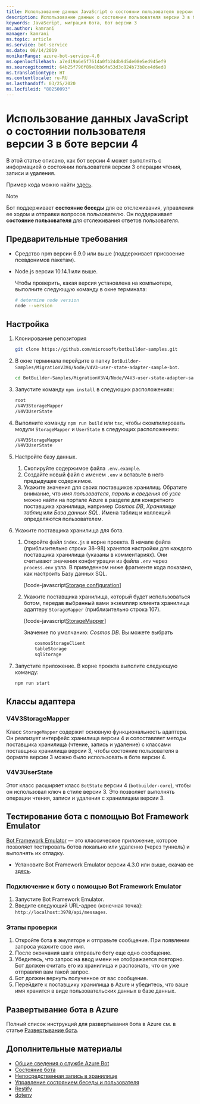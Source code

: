 ```yaml
---
title: Использование данных JavaScript о состоянии пользователя версии 3 в боте версии 4 — Служба Azure Bot
description: Использование данных о состоянии пользователя версии 3 в боте версии 4
keywords: JavaScript, миграция бота, бот версии 3
ms.author: kamrani
manager: kamrani
ms.topic: article
ms.service: bot-service
ms.date: 08/14/2019
monikerRange: azure-bot-service-4.0
ms.openlocfilehash: a7ed19a6e5f7614a0fb24db9d5de08e5ed945ef9
ms.sourcegitcommit: 64b25f796f89e8bb6fa53d3c824b73b8ce4d6ed8
ms.translationtype: HT
ms.contentlocale: ru-RU
ms.lasthandoff: 03/25/2020
ms.locfileid: "80250093"
---
```

<!-- This article is on hold -->

# <a name="using-javascript-v3-user-state-in-a-v4-bot"></a>Использование данных JavaScript о состоянии пользователя версии 3 в боте версии 4

В этой статье описано, как бот версии 4 может выполнять с информацией о состоянии пользователя версии 3 операции чтения, записи и удаления.

Пример кода можно найти [здесь](https://github.com/microsoft/BotBuilder-Samples/tree/master/MigrationV3V4/Node/V4V3-user-state-adapter-sample-bot).

> [!NOTE]
> Бот поддерживает **состояние беседы** для ее отслеживания, управления ее ходом и отправки вопросов пользователю. Он поддерживает **состояние пользователя** для отслеживания ответов пользователя.

## <a name="prerequisites"></a>Предварительные требования

- Средство npm версии 6.9.0 или выше (поддерживает присвоение псевдонимов пакетам).

- Node.js версии 10.14.1 или выше.

    Чтобы проверить, какая версия установлена на компьютере, выполните следующую команду в окне терминала:

    ```bash
    # determine node version
    node --version
    ```

## <a name="setup"></a>Настройка

1. Клонирование репозитория

    ```bash
    git clone https://github.com/microsoft/botbuilder-samples.git
    ```

1. В окне терминала перейдите в папку `BotBuilder-Samples/MigrationV3V4/Node/V4V3-user-state-adapter-sample-bot`.

    ```bash
    cd BotBuilder-Samples/MigrationV3V4/Node/V4V3-user-state-adapter-sample-bot
    ```

1. Запустите команду `npm install` в следующих расположениях:

    ```bash
    root
    /V4V3StorageMapper
    /V4V3UserState
    ```

1. Выполните команду ``npm run build`` или ``tsc``, чтобы скомпилировать модули `StorageMapper` и `UserState` в следующих расположениях:

    ```bash
    /V4V3StorageMapper
    /V4V3UserState
    ```

1. Настройте базу данных.

    1. Скопируйте содержимое файла `.env.example`.
    1. Создайте новый файл с именем `.env` и вставьте в него предыдущее содержимое. 
    1. Укажите значения для своих поставщиков хранилищ.
        Обратите внимание, что *имя пользователя*, *пароль* и *сведения об узле* можно найти на портале Azure в разделе для конкретного поставщика хранилища, например *Cosmos DB*, *Хранилище таблиц* или *База данных SQL*. Имена таблиц и коллекций определяются пользователем.
  
1. Укажите поставщика хранилища для бота.

    1. Откройте файл `index.js` в корне проекта. В начале файла (приблизительно строки 38–98) хранятся настройки для каждого поставщика хранилища (указаны в комментариях). Они считывают значения конфигурации из файла `.env` через `process.env` узла. В приведенном ниже фрагменте кода показано, как настроить Базу данных SQL.

        [!code-javascript[Storage configuration](~/../botbuilder-samples/MigrationV3V4/Node/V4V3-user-state-adapter-sample-bot/index.js?range=77-92)]

    1. Укажите поставщика хранилища, который будет использоваться ботом, передав выбранный вами экземпляр клиента хранилища адаптеру `StorageMapper` (приблизительно строка 107).  

        [!code-javascript[StorageMapper](~/../botbuilder-samples/MigrationV3V4/Node/V4V3-user-state-adapter-sample-bot/index.js?range=105-107)]

        Значение по умолчанию: *Cosmos DB*. Вы можете выбрать

        ```bash
            cosmosStorageClient
            tableStorage
            sqlStorage
        ```

1. Запустите приложение. В корне проекта выполите следующую команду:

    ```bash
    npm run start
    ```

## <a name="adapter-classes"></a>Классы адаптера

### <a name="v4v3storagemapper"></a>V4V3StorageMapper

Класс `StorageMapper` содержит основную функциональность адаптера. Он реализует интерфейс хранилища версии 4 и сопоставляет методы поставщика хранилища (чтение, запись и удаление) с классами поставщика хранилища версии 3, чтобы состояние пользователя в формате версии 3 можно было использовать в боте версии 4.

### <a name="v4v3userstate"></a>V4V3UserState

Этот класс расширяет класс `BotState` версии 4 (`botbuilder-core`), чтобы он использовал ключ в стиле версии 3. Это позволяет выполнять операции чтения, записи и удаления с хранилищем версии 3.

## <a name="testing-the-bot-using-bot-framework-emulator"></a>Тестирование бота с помощью Bot Framework Emulator

[Bot Framework Emulator][5] — это классическое приложение, которое позволяет тестировать ботов локально или удаленно (через туннель) и выполнять их отладку.

- Установите Bot Framework Emulator версии 4.3.0 или выше, скачав ее [здесь][6].

### <a name="connect-to-the-bot-using-bot-framework-emulator"></a>Подключение к боту с помощью Bot Framework Emulator

1. Запустите Bot Framework Emulator.
1. Введите следующий URL-адрес (конечная точка): `http://localhost:3978/api/messages`.

### <a name="testing-steps"></a>Этапы проверки

1. Откройте бота в эмуляторе и отправьте сообщение. При появлении запроса укажите свое имя.
1. После окончания шага отправьте боту еще одно сообщение.
1. Убедитесь, что запрос на ввод имени не отображается повторно. Бот должен считать его из хранилища и распознать, что он уже отправлял вам такой запрос.
1. Бот должен вернуть полученное от вас сообщение.
1. Перейдите к поставщику хранилища в Azure и убедитесь, что ваше имя хранится в виде пользовательских данных в базе данных.

## <a name="deploy-the-bot-to-azure"></a>Развертывание бота в Azure

Полный список инструкций для развертывания бота в Azure см. в статье [Развертывание бота][40].

## <a name="further-reading"></a>Дополнительные материалы

- [Общие сведения о службе Azure Bot][21]
- [Состояние бота][7]
- [Непосредственная запись в хранилище][8]
- [Управление состоянием беседы и пользователя][9]
- [Restify][30]
- [dotenv][31]

[3]: https://aka.ms/botframework-emulator-github
[5]: https://github.com/microsoft/botframework-emulator
[6]: https://github.com/Microsoft/BotFramework-Emulator/releases
[7]: https://docs.microsoft.com/azure/bot-service/bot-builder-storage-concept
[8]: https://docs.microsoft.com/azure/bot-service/bot-builder-howto-v4-storage?tabs=javascript
[9]: https://docs.microsoft.com/azure/bot-service/bot-builder-howto-v4-state?tabs=javascript
[21]: https://docs.microsoft.com/azure/bot-service/bot-service-overview-introduction?view=azure-bot-service-4.0
[30]: https://www.npmjs.com/package/restify
[31]: https://www.npmjs.com/package/dotenv
[40]: https://aka.ms/azuredeployment
